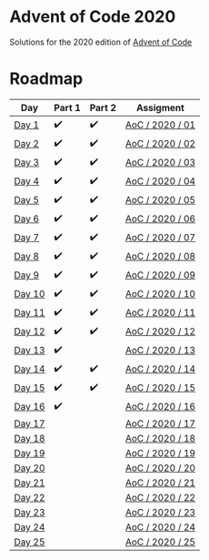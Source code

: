 # Advent of Code 2020
Solutions for the 2020 edition of [Advent of Code](https://adventofcode.com/2020)

# Roadmap
| Day              | Part 1             | Part 2             | Assigment                                               |
|------------------|--------------------|--------------------|---------------------------------------------------------|
| [Day 1](day01/)  | :heavy_check_mark: | :heavy_check_mark: | [AoC / 2020 / 01](https://adventofcode.com/2020/day/1)  |
| [Day 2](day02/)  | :heavy_check_mark: | :heavy_check_mark: | [AoC / 2020 / 02](https://adventofcode.com/2020/day/2)  |
| [Day 3](day03/)  | :heavy_check_mark: | :heavy_check_mark: | [AoC / 2020 / 03](https://adventofcode.com/2020/day/3)  |
| [Day 4](day04/)  | :heavy_check_mark: | :heavy_check_mark: | [AoC / 2020 / 04](https://adventofcode.com/2020/day/4)  |
| [Day 5](day05/)  | :heavy_check_mark: | :heavy_check_mark: | [AoC / 2020 / 05](https://adventofcode.com/2020/day/5)  |
| [Day 6](day06/)  | :heavy_check_mark: | :heavy_check_mark: | [AoC / 2020 / 06](https://adventofcode.com/2020/day/6)  |
| [Day 7](day07/)  | :heavy_check_mark: | :heavy_check_mark: | [AoC / 2020 / 07](https://adventofcode.com/2020/day/7)  |
| [Day 8](day08/)  | :heavy_check_mark: | :heavy_check_mark: | [AoC / 2020 / 08](https://adventofcode.com/2020/day/8)  |
| [Day 9](day09/)  | :heavy_check_mark: | :heavy_check_mark: | [AoC / 2020 / 09](https://adventofcode.com/2020/day/9)  |
| [Day 10](day10/) | :heavy_check_mark: | :heavy_check_mark: | [AoC / 2020 / 10](https://adventofcode.com/2020/day/10) |
| [Day 11](day11/) | :heavy_check_mark: | :heavy_check_mark: | [AoC / 2020 / 11](https://adventofcode.com/2020/day/11) |
| [Day 12](day12/) | :heavy_check_mark: | :heavy_check_mark: | [AoC / 2020 / 12](https://adventofcode.com/2020/day/12) |
| [Day 13](day13/) | :heavy_check_mark: |                    | [AoC / 2020 / 13](https://adventofcode.com/2020/day/13) |
| [Day 14](day14/) | :heavy_check_mark: | :heavy_check_mark: | [AoC / 2020 / 14](https://adventofcode.com/2020/day/14) |
| [Day 15](day15/) | :heavy_check_mark: | :heavy_check_mark: | [AoC / 2020 / 15](https://adventofcode.com/2020/day/15) |
| [Day 16](day16/) | :heavy_check_mark: |                    | [AoC / 2020 / 16](https://adventofcode.com/2020/day/16) |
| [Day 17](day17/) |                    |                    | [AoC / 2020 / 17](https://adventofcode.com/2020/day/17) |
| [Day 18](day18/) |                    |                    | [AoC / 2020 / 18](https://adventofcode.com/2020/day/18) |
| [Day 19](day19/) |                    |                    | [AoC / 2020 / 19](https://adventofcode.com/2020/day/19) |
| [Day 20](day20/) |                    |                    | [AoC / 2020 / 20](https://adventofcode.com/2020/day/20) |
| [Day 21](day21/) |                    |                    | [AoC / 2020 / 21](https://adventofcode.com/2020/day/21) |
| [Day 22](day22/) |                    |                    | [AoC / 2020 / 22](https://adventofcode.com/2020/day/22) |
| [Day 23](day23/) |                    |                    | [AoC / 2020 / 23](https://adventofcode.com/2020/day/23) |
| [Day 24](day24/) |                    |                    | [AoC / 2020 / 24](https://adventofcode.com/2020/day/24) |
| [Day 25](day25/) |                    |                    | [AoC / 2020 / 25](https://adventofcode.com/2020/day/25) |
